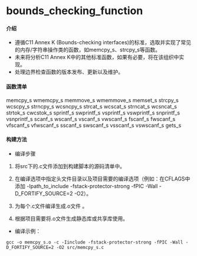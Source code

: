# bounds_checking_function

#### 介绍
- 遵循C11 Annex K (Bounds-checking interfaces)的标准，选取并实现了常见的内存/字符串操作类的函数，如memcpy_s、strcpy_s等函数。
- 未来将分析C11 Annex K中的其他标准函数，如果有必要，将在该组织中实现。
- 处理边界检查函数的版本发布、更新以及维护。

#### 函数清单
memcpy_s
wmemcpy_s
memmove_s
wmemmove_s
memset_s
strcpy_s
wcscpy_s
strncpy_s
wcsncpy_s
strcat_s
wcscat_s
strncat_s
wcsncat_s
strtok_s
cwcstok_s
sprintf_s
swprintf_s
vsprintf_s
vswprintf_s
snprintf_s
vsnprintf_s
scanf_s
wscanf_s
vscanf_s
vwscanf_s
fscanf_s
fwscanf_s
vfscanf_s
vfwscanf_s
sscanf_s
swscanf_s
vsscanf_s
vswscanf_s
gets_s

#### 构建方法

- 编译步骤

1. 将src下的.c文件添加到构建脚本的源码清单中。

2. 在编译选项中指定头文件目录以及项目需要的编译选项（例如：在CFLAGS中添加 -Ipath_to_include -fstack-protector-strong -fPIC    -Wall -D_FORTIFY_SOURCE=2 -O2）。

3. 为每个.c文件编译生成.o文件 。

4. 根据项目需要将.o文件生成静态库或共享库使用。

- 编译示例：
```
gcc -o memcpy_s.o -c -Iinclude -fstack-protector-strong -fPIC -Wall -D_FORTIFY_SOURCE=2 -O2 src/memcpy_s.c
```